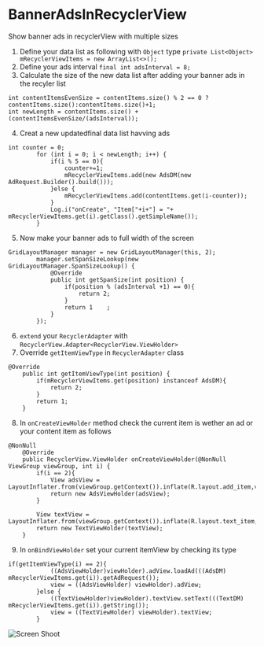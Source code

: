 # BannerAdsInRecyclerView
Show banner ads in recyclerView with multiple sizes
1. Define your data list as following with `Object` type `private List<Object> mRecyclerViewItems = new ArrayList<>();`
2. Define your ads interval `final int adsInterval = 8;`
3. Calculate the size of the new data list after adding your banner ads in the recyler list 
``` 
int contentItemsEvenSize = contentItems.size() % 2 == 0 ? contentItems.size():contentItems.size()+1;
int newLength = contentItems.size() + (contentItemsEvenSize/(adsInterval)); 
```
4. Creat a new updatedfinal data list havving ads
```
int counter = 0;
        for (int i = 0; i < newLength; i++) {
            if(i % 5 == 0){
                counter+=1;
                mRecyclerViewItems.add(new AdsDM(new AdRequest.Builder().build()));
            }else {
                mRecyclerViewItems.add(contentItems.get(i-counter));
            }
            Log.i("onCreate", "Item["+i+"] = "+ mRecyclerViewItems.get(i).getClass().getSimpleName());
        }
 ```
5. Now make your banner ads to full width of the screen
```
GridLayoutManager manager = new GridLayoutManager(this, 2);
        manager.setSpanSizeLookup(new GridLayoutManager.SpanSizeLookup() {
            @Override
            public int getSpanSize(int position) {
                if(position % (adsInterval +1) == 0){
                    return 2;
                }
                return 1    ;
            }
        });
 ```
6. `extend` your `RecyclerAdapter` with `RecyclerView.Adapter<RecyclerView.ViewHolder>` 
7. Override `getItemViewType` in `RecyclerAdapter` class
```
@Override
    public int getItemViewType(int position) {
        if(mRecyclerViewItems.get(position) instanceof AdsDM){
            return 2;
        }
        return 1;
    }
```
8. In `onCreateViewHolder` method check the current item is wether an ad or your content item as follows
```
@NonNull
    @Override
    public RecyclerView.ViewHolder onCreateViewHolder(@NonNull ViewGroup viewGroup, int i) {
        if(i == 2){
            View adsView = LayoutInflater.from(viewGroup.getContext()).inflate(R.layout.add_item,viewGroup,false);
            return new AdsViewHolder(adsView);
        }

        View textView = LayoutInflater.from(viewGroup.getContext()).inflate(R.layout.text_item,viewGroup,false);
        return new TextViewHolder(textView);
    }
```
9. In `onBindViewHolder` set your current itemView by checking its type
```
if(getItemViewType(i) == 2){
            ((AdsViewHolder)viewHolder).adView.loadAd(((AdsDM) mRecyclerViewItems.get(i)).getAdRequest());
            view = ((AdsViewHolder) viewHolder).adView;
        }else {
            ((TextViewHolder)viewHolder).textView.setText(((TextDM) mRecyclerViewItems.get(i)).getString());
            view = ((TextViewHolder) viewHolder).textView;
        }
```
![Screen Shoot](https://github.com/alitamoor65/BannerAdsInRecyclerView/blob/master/Screenshot_1542174105.png)
